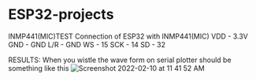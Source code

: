 # ESP32-projects

INMP441(MIC)TEST
Connection of ESP32 with INMP441(MIC)
VDD - 3.3V
GND - GND
L/R - GND
WS  - 15
SCK - 14
SD  - 32

RESULTS:
When you wistle the wave form on serial plotter should be something like this
![Screenshot 2022-02-10 at 11 41 52 AM](https://user-images.githubusercontent.com/53706681/153348551-5e85db9c-b4cc-4dec-ae37-62e0adb22581.png)
